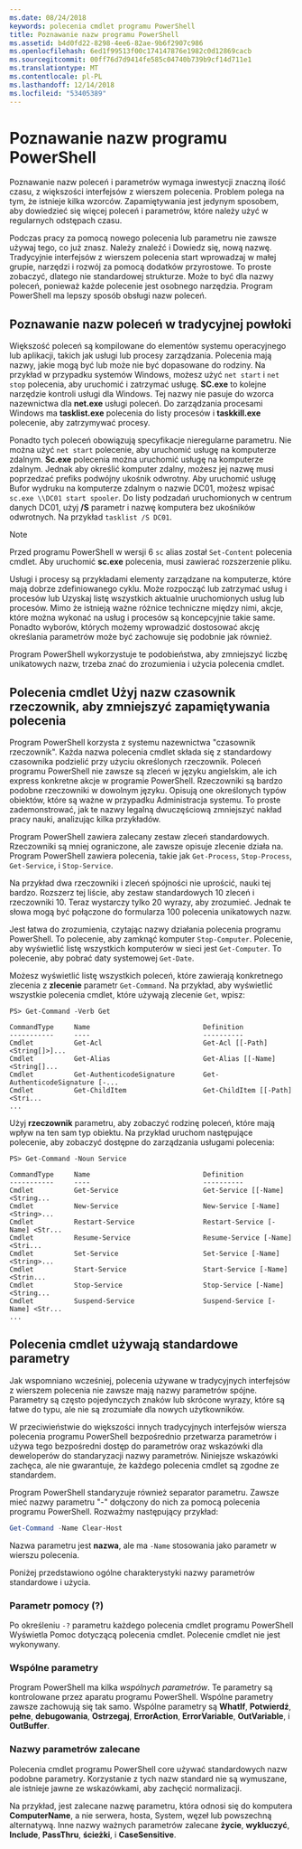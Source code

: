 ```yaml
---
ms.date: 08/24/2018
keywords: polecenia cmdlet programu PowerShell
title: Poznawanie nazw programu PowerShell
ms.assetid: b4d0fd22-8298-4ee6-82ae-9b6f2907c986
ms.openlocfilehash: 6ed1f99513f00c174147876e1982c0d12869cacb
ms.sourcegitcommit: 00ff76d7d9414fe585c04740b739b9cf14d711e1
ms.translationtype: MT
ms.contentlocale: pl-PL
ms.lasthandoff: 12/14/2018
ms.locfileid: "53405389"
---
```

# <a name="learning-powershell-names"></a>Poznawanie nazw programu PowerShell

Poznawanie nazw poleceń i parametrów wymaga inwestycji znaczną ilość czasu, z większości interfejsów z wierszem polecenia. Problem polega na tym, że istnieje kilka wzorców. Zapamiętywania jest jedynym sposobem, aby dowiedzieć się więcej poleceń i parametrów, które należy użyć w regularnych odstępach czasu.

Podczas pracy za pomocą nowego polecenia lub parametru nie zawsze używaj tego, co już znasz. Należy znaleźć i Dowiedz się, nową nazwę. Tradycyjnie interfejsów z wierszem polecenia start wprowadzaj w małej grupie, narzędzi i rozwój za pomocą dodatków przyrostowe. To proste zobaczyć, dlatego nie standardowej strukturze.
Może to być dla nazwy poleceń, ponieważ każde polecenie jest osobnego narzędzia. Program PowerShell ma lepszy sposób obsługi nazw poleceń.

## <a name="learning-command-names-in-traditional-shells"></a>Poznawanie nazw poleceń w tradycyjnej powłoki

Większość poleceń są kompilowane do elementów systemu operacyjnego lub aplikacji, takich jak usługi lub procesy zarządzania. Polecenia mają nazwy, jakie mogą być lub może nie być dopasowane do rodziny. Na przykład w przypadku systemów Windows, możesz użyć `net start` i `net stop` polecenia, aby uruchomić i zatrzymać usługę. **SC.exe** to kolejne narzędzie kontroli usługi dla Windows. Tej nazwy nie pasuje do wzorca nazewnictwa dla **net.exe** usługi poleceń. Do zarządzania procesami Windows ma **tasklist.exe** polecenia do listy procesów i **taskkill.exe** polecenie, aby zatrzymywać procesy.

Ponadto tych poleceń obowiązują specyfikacje nieregularne parametru. Nie można użyć `net start` polecenie, aby uruchomić usługę na komputerze zdalnym. **Sc.exe** polecenia można uruchomić usługę na komputerze zdalnym. Jednak aby określić komputer zdalny, możesz jej nazwę musi poprzedzać prefiks podwójny ukośnik odwrotny. Aby uruchomić usługę Bufor wydruku na komputerze zdalnym o nazwie DC01, możesz wpisać `sc.exe \\DC01 start spooler`.
Do listy podzadań uruchomionych w centrum danych DC01, użyj **/S** parametr i nazwę komputera bez ukośników odwrotnych. Na przykład `tasklist /S DC01`.

> [!NOTE]
> Przed programu PowerShell w wersji 6 `sc` alias został `Set-Content` polecenia cmdlet. Aby uruchomić **sc.exe** polecenia, musi zawierać rozszerzenie pliku.

Usługi i procesy są przykładami elementy zarządzane na komputerze, które mają dobrze zdefiniowanego cyklu. Może rozpocząć lub zatrzymać usług i procesów lub Uzyskaj listę wszystkich aktualnie uruchomionych usług lub procesów. Mimo że istnieją ważne różnice techniczne między nimi, akcje, które można wykonać na usług i procesów są koncepcyjnie takie same. Ponadto wyborów, których możemy wprowadzić dostosować akcję określania parametrów może być zachowuje się podobnie jak również.

Program PowerShell wykorzystuje te podobieństwa, aby zmniejszyć liczbę unikatowych nazw, trzeba znać do zrozumienia i użycia polecenia cmdlet.

## <a name="cmdlets-use-verb-noun-names-to-reduce-command-memorization"></a>Polecenia cmdlet Użyj nazw czasownik rzeczownik, aby zmniejszyć zapamiętywania polecenia

Program PowerShell korzysta z systemu nazewnictwa "czasownik rzeczownik". Każda nazwa polecenia cmdlet składa się z standardowy czasownika podzielić przy użyciu określonych rzeczownik. Poleceń programu PowerShell nie zawsze są zleceń w języku angielskim, ale ich express konkretne akcje w programie PowerShell. Rzeczowniki są bardzo podobne rzeczowniki w dowolnym języku. Opisują one określonych typów obiektów, które są ważne w przypadku Administracja systemu. To proste zademonstrować, jak te nazwy legalną dwuczęściową zmniejszyć nakład pracy nauki, analizując kilka przykładów.

Program PowerShell zawiera zalecany zestaw zleceń standardowych. Rzeczowniki są mniej ograniczone, ale zawsze opisuje zlecenie działa na. Program PowerShell zawiera polecenia, takie jak `Get-Process`, `Stop-Process`, `Get-Service`, i `Stop-Service`.

Na przykład dwa rzeczowniki i zleceń spójności nie uprościć, nauki tej bardzo. Rozszerz tej liście, aby zestaw standardowych 10 zleceń i rzeczowniki 10. Teraz wystarczy tylko 20 wyrazy, aby zrozumieć.
Jednak te słowa mogą być połączone do formularza 100 polecenia unikatowych nazw.

Jest łatwa do zrozumienia, czytając nazwy działania polecenia programu PowerShell. To polecenie, aby zamknąć komputer `Stop-Computer`. Polecenie, aby wyświetlić listę wszystkich komputerów w sieci jest `Get-Computer`. To polecenie, aby pobrać daty systemowej `Get-Date`.

Możesz wyświetlić listę wszystkich poleceń, które zawierają konkretnego zlecenia z **zlecenie** parametr `Get-Command`. Na przykład, aby wyświetlić wszystkie polecenia cmdlet, które używają zlecenie `Get`, wpisz:

```
PS> Get-Command -Verb Get

CommandType     Name                            Definition
-----------     ----                            ----------
Cmdlet          Get-Acl                         Get-Acl [[-Path] <String[]>]...
Cmdlet          Get-Alias                       Get-Alias [[-Name] <String[]...
Cmdlet          Get-AuthenticodeSignature       Get-AuthenticodeSignature [-...
Cmdlet          Get-ChildItem                   Get-ChildItem [[-Path] <Stri...
...
```

Użyj **rzeczownik** parametru, aby zobaczyć rodzinę poleceń, które mają wpływ na ten sam typ obiektu. Na przykład uruchom następujące polecenie, aby zobaczyć dostępne do zarządzania usługami polecenia:

```
PS> Get-Command -Noun Service

CommandType     Name                            Definition
-----------     ----                            ----------
Cmdlet          Get-Service                     Get-Service [[-Name] <String...
Cmdlet          New-Service                     New-Service [-Name] <String>...
Cmdlet          Restart-Service                 Restart-Service [-Name] <Str...
Cmdlet          Resume-Service                  Resume-Service [-Name] <Stri...
Cmdlet          Set-Service                     Set-Service [-Name] <String>...
Cmdlet          Start-Service                   Start-Service [-Name] <Strin...
Cmdlet          Stop-Service                    Stop-Service [-Name] <String...
Cmdlet          Suspend-Service                 Suspend-Service [-Name] <Str...
...
```

## <a name="cmdlets-use-standard-parameters"></a>Polecenia cmdlet używają standardowe parametry

Jak wspomniano wcześniej, polecenia używane w tradycyjnych interfejsów z wierszem polecenia nie zawsze mają nazwy parametrów spójne. Parametry są często pojedynczych znaków lub skrócone wyrazy, które są łatwe do typu, ale nie są zrozumiałe dla nowych użytkowników.

W przeciwieństwie do większości innych tradycyjnych interfejsów wiersza polecenia programu PowerShell bezpośrednio przetwarza parametrów i używa tego bezpośredni dostęp do parametrów oraz wskazówki dla deweloperów do standaryzacji nazwy parametrów. Niniejsze wskazówki zachęca, ale nie gwarantuje, że każdego polecenia cmdlet są zgodne ze standardem.

Program PowerShell standaryzuje również separator parametru. Zawsze mieć nazwy parametru "-" dołączony do nich za pomocą polecenia programu PowerShell. Rozważmy następujący przykład:

```powershell
Get-Command -Name Clear-Host
```

Nazwa parametru jest **nazwa**, ale ma `-Name` stosowania jako parametr w wierszu polecenia.

Poniżej przedstawiono ogólne charakterystyki nazwy parametrów standardowe i użycia.

### <a name="the-help-parameter-"></a>Parametr pomocy (?)

Po określeniu `-?` parametru każdego polecenia cmdlet programu PowerShell Wyświetla Pomoc dotyczącą polecenia cmdlet.
Polecenie cmdlet nie jest wykonywany.

### <a name="common-parameters"></a>Wspólne parametry

Program PowerShell ma kilka *wspólnych parametrów*. Te parametry są kontrolowane przez aparatu programu PowerShell. Wspólne parametry zawsze zachowują się tak samo. Wspólne parametry są **WhatIf**, **Potwierdź**, **pełne**, **debugowania**, **Ostrzegaj**, **ErrorAction**, **ErrorVariable**, **OutVariable**, i **OutBuffer**.

### <a name="recommended-parameter-names"></a>Nazwy parametrów zalecane

Polecenia cmdlet programu PowerShell core używać standardowych nazw podobne parametry. Korzystanie z tych nazw standard nie są wymuszane, ale istnieje jawne ze wskazówkami, aby zachęcić normalizacji.

Na przykład, jest zalecane nazwę parametru, która odnosi się do komputera **ComputerName**, a nie serwera, hosta, System, węzeł lub powszechną alternatywą. Inne nazwy ważnych parametrów zalecane **życie**, **wykluczyć**, **Include**, **PassThru**, **ścieżki**, i **CaseSensitive**.
